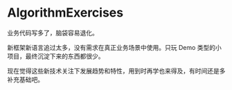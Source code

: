 #  AlgorithmExercises


业务代码写多了，脑袋容易退化。

新框架新语言追过太多，没有需求在真正业务场景中使用。只玩 Demo 类型的小项目，最终沉淀下来的东西都很少。

现在觉得这些新技术关注下发展趋势和特性，用到时再学也来得及，有时间还是多补充基础吧。
